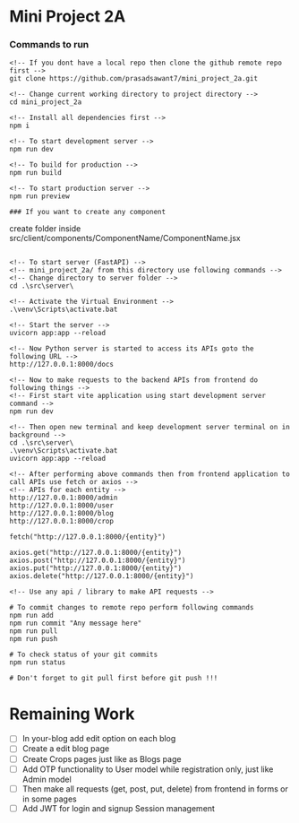 # Mini Project 2A

### Commands to run

```
<!-- If you dont have a local repo then clone the github remote repo first -->
git clone https://github.com/prasadsawant7/mini_project_2a.git

<!-- Change current working directory to project directory -->
cd mini_project_2a

<!-- Install all dependencies first -->
npm i

<!-- To start development server -->
npm run dev

<!-- To build for production -->
npm run build

<!-- To start production server -->
npm run preview

### If you want to create any component

```
create folder inside src/client/components/ComponentName/ComponentName.jsx
```

<!-- To start server (FastAPI) -->
<!-- mini_project_2a/ from this directory use following commands -->
<!-- Change directory to server folder -->
cd .\src\server\

<!-- Activate the Virtual Environment -->
.\venv\Scripts\activate.bat

<!-- Start the server -->
uvicorn app:app --reload

<!-- Now Python server is started to access its APIs goto the following URL -->
http://127.0.0.1:8000/docs

<!-- Now to make requests to the backend APIs from frontend do following things -->
<!-- First start vite application using start development server command -->
npm run dev

<!-- Then open new terminal and keep development server terminal on in background -->
cd .\src\server\
.\venv\Scripts\activate.bat
uvicorn app:app --reload

<!-- After performing above commands then from frontend application to call APIs use fetch or axios -->
<!-- APIs for each entity -->
http://127.0.0.1:8000/admin
http://127.0.0.1:8000/user
http://127.0.0.1:8000/blog
http://127.0.0.1:8000/crop

fetch("http://127.0.0.1:8000/{entity}")

axios.get("http://127.0.0.1:8000/{entity}")
axios.post("http://127.0.0.1:8000/{entity}")
axios.put("http://127.0.0.1:8000/{entity}")
axios.delete("http://127.0.0.1:8000/{entity}")

<!-- Use any api / library to make API requests -->

# To commit changes to remote repo perform following commands
npm run add
npm run commit "Any message here"
npm run pull
npm run push

# To check status of your git commits
npm run status

# Don't forget to git pull first before git push !!!
```

# Remaining Work
- [ ] In your-blog add edit option on each blog
- [ ] Create a edit blog page
- [ ] Create Crops pages just like as Blogs page
- [ ] Add OTP functionality to User model while registration only, just like Admin model
- [ ] Then make all requests (get, post, put, delete) from frontend in forms or in some pages
- [ ] Add JWT for login and signup Session management
